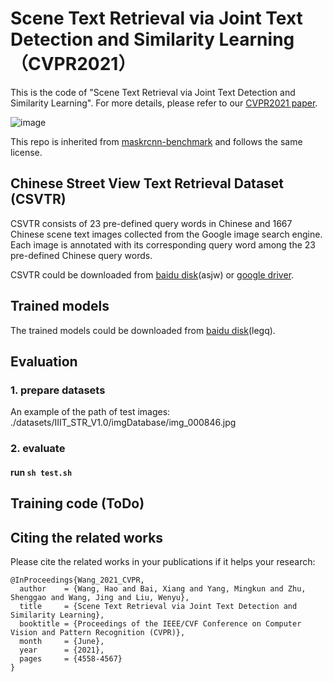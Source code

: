 # Scene Text Retrieval via Joint Text Detection and Similarity Learning （CVPR2021）

This is the code of "Scene Text Retrieval via Joint Text Detection and Similarity Learning". For more details, please refer to our [CVPR2021 paper](https://openaccess.thecvf.com/content/CVPR2021/papers/Wang_Scene_Text_Retrieval_via_Joint_Text_Detection_and_Similarity_Learning_CVPR_2021_paper.pdf).

![image](https://github.com/lanfeng4659/STR-TDSL/blob/main/framework.png)

This repo is inherited from [maskrcnn-benchmark](https://github.com/facebookresearch/maskrcnn-benchmark) and follows the same license.

## Chinese Street View Text Retrieval Dataset (CSVTR)

CSVTR consists of 23 pre-defined query words in Chinese and 1667 Chinese scene text images collected from the Google image search engine. Each image is annotated with its corresponding query word among the 23 pre-defined Chinese query words. 

CSVTR could be downloaded from [baidu disk](https://pan.baidu.com/s/1CqKZ7zZL5U9uSsyBw0l3ag)(asjw) or [google driver](https://drive.google.com/file/d/1aC7_a3_2k7skeTT3EeM54UO76jpx9Pm4/view?usp=sharing).

## Trained models
The trained models could be downloaded from [baidu disk](https://pan.baidu.com/s/1vLR4EzXYyof-l69b621jog)(legq).

## Evaluation
### 1. prepare datasets
An example of the path of test images: ./datasets/IIIT_STR_V1.0/imgDatabase/img_000846.jpg
### 2. evaluate
#### run ```sh test.sh```

## Training code (ToDo)

## Citing the related works

Please cite the related works in your publications if it helps your research:

    @InProceedings{Wang_2021_CVPR,  
      author    = {Wang, Hao and Bai, Xiang and Yang, Mingkun and Zhu, Shenggao and Wang, Jing and Liu, Wenyu},  
      title     = {Scene Text Retrieval via Joint Text Detection and Similarity Learning},  
      booktitle = {Proceedings of the IEEE/CVF Conference on Computer Vision and Pattern Recognition (CVPR)},  
      month     = {June},  
      year      = {2021},  
      pages     = {4558-4567}  
    }


